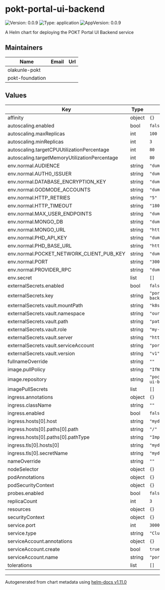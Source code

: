 # pokt-portal-ui-backend

![Version: 0.0.9](https://img.shields.io/badge/Version-0.0.9-informational?style=flat-square) ![Type: application](https://img.shields.io/badge/Type-application-informational?style=flat-square) ![AppVersion: 0.0.9](https://img.shields.io/badge/AppVersion-0.0.9-informational?style=flat-square)

A Helm chart for deploying the POKT Portal UI Backend service

## Maintainers

| Name | Email | Url |
| ---- | ------ | --- |
| olakunle-pokt |  |  |
| pokt-foundation |  |  |

## Values

| Key | Type | Default | Description |
|-----|------|---------|-------------|
| affinity | object | `{}` |  |
| autoscaling.enabled | bool | `false` |  |
| autoscaling.maxReplicas | int | `100` |  |
| autoscaling.minReplicas | int | `3` |  |
| autoscaling.targetCPUUtilizationPercentage | int | `80` |  |
| autoscaling.targetMemoryUtilizationPercentage | int | `80` |  |
| env.normal.AUDIENCE | string | `"dummyvalu3"` |  |
| env.normal.AUTH0_ISSUER | string | `"dummyvalu3"` |  |
| env.normal.DATABASE_ENCRYPTION_KEY | string | `"dummyvalu3"` |  |
| env.normal.GODMODE_ACCOUNTS | string | `"dummyvalu3"` |  |
| env.normal.HTTP_RETRIES | string | `"5"` |  |
| env.normal.HTTP_TIMEOUT | string | `"180"` |  |
| env.normal.MAX_USER_ENDPOINTS | string | `"dummyvalu3"` |  |
| env.normal.MONGO_DB | string | `"dummyvalu3"` |  |
| env.normal.MONGO_URL | string | `"https://mongo.com"` |  |
| env.normal.PHD_API_KEY | string | `"dummyvalu3"` |  |
| env.normal.PHD_BASE_URL | string | `"https://phd.com/"` |  |
| env.normal.POCKET_NETWORK_CLIENT_PUB_KEY | string | `"dummyvalu3"` |  |
| env.normal.PORT | string | `"3000"` |  |
| env.normal.PROVIDER_RPC | string | `"dummyvalu3"` |  |
| env.secret | list | `[]` |  |
| externalSecrets.enabled | bool | `false` |  |
| externalSecrets.key | string | `"portal-ui-backend/staging/env"` |  |
| externalSecrets.vault.mountPath | string | `"k8s-mount-path"` |  |
| externalSecrets.vault.namespace | string | `"our/namespace/"` |  |
| externalSecrets.vault.path | string | `"path/"` |  |
| externalSecrets.vault.role | string | `"my-role"` |  |
| externalSecrets.vault.server | string | `"https://vault:8200"` |  |
| externalSecrets.vault.serviceAccount | string | `"portal-api"` |  |
| externalSecrets.vault.version | string | `"v1"` |  |
| fullnameOverride | string | `""` |  |
| image.pullPolicy | string | `"IfNotPresent"` |  |
| image.repository | string | `"pocketfoundation/portal-ui-backend"` |  |
| imagePullSecrets | list | `[]` |  |
| ingress.annotations | object | `{}` |  |
| ingress.className | string | `""` |  |
| ingress.enabled | bool | `false` |  |
| ingress.hosts[0].host | string | `"mydomain.com"` |  |
| ingress.hosts[0].paths[0].path | string | `"/"` |  |
| ingress.hosts[0].paths[0].pathType | string | `"ImplementationSpecific"` |  |
| ingress.tls[0].hosts[0] | string | `"mydomain.com"` |  |
| ingress.tls[0].secretName | string | `"mydomain-com-tls"` |  |
| nameOverride | string | `""` |  |
| nodeSelector | object | `{}` |  |
| podAnnotations | object | `{}` |  |
| podSecurityContext | object | `{}` |  |
| probes.enabled | bool | `false` |  |
| replicaCount | int | `3` |  |
| resources | object | `{}` |  |
| securityContext | object | `{}` |  |
| service.port | int | `3000` |  |
| service.type | string | `"ClusterIP"` |  |
| serviceAccount.annotations | object | `{}` |  |
| serviceAccount.create | bool | `true` |  |
| serviceAccount.name | string | `"portal-api"` |  |
| tolerations | list | `[]` |  |

----------------------------------------------
Autogenerated from chart metadata using [helm-docs v1.11.0](https://github.com/norwoodj/helm-docs/releases/v1.11.0)
